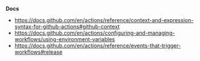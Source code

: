 

**Docs**

- https://docs.github.com/en/actions/reference/context-and-expression-syntax-for-github-actions#github-context
- https://docs.github.com/en/actions/configuring-and-managing-workflows/using-environment-variables
- https://docs.github.com/en/actions/reference/events-that-trigger-workflows#release
